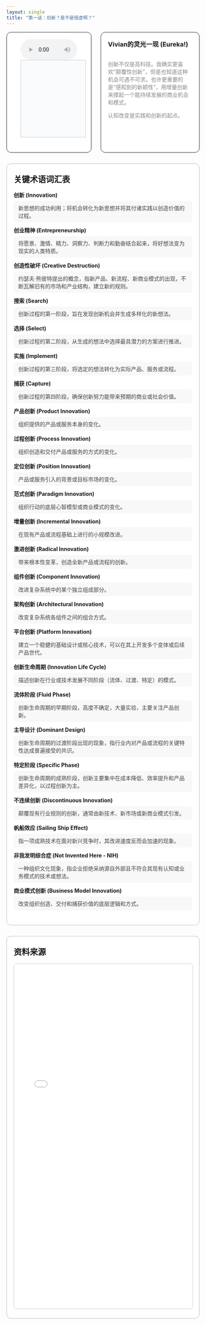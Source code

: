 ```yaml
---
layout: single
title: "第一话：创新？是不是很虚啊？"
---
```


<!-- 上方：音频+字幕 | Vivian 的灵光一现 -->
<div style="display: flex; gap: 24px; margin-bottom: 2em; align-items: stretch; max-height: 340px; min-height: 240px; max-width: 1000 px">
  <!-- 左上：音频+字幕 -->
  <div style="flex: 2 1 0; display: flex; flex-direction: column; justify-content: flex-start; border: 1px solid #222; border-radius: 12px; padding: 18px 36px; background: #fff;">
    <audio id="audio-ep1" controls style="width: 100%; max-width: 700px;">
      <source src="/class/assets/podcasts/innovation_ep1.wav" type="audio/wav">
      您的浏览器不支持 audio 元素。
    </audio>
    <div id="lrc-container-ep1" style="width: 100%; max-width: 700px; max-height: 240px; min-height: 180px; overflow-y: auto; border: 1px solid #ccc; padding: 10px; background: #fafbfc; margin-bottom: 1.5em;">
      <ul id="lrc-list-ep1" style="margin:0; padding:0;"></ul>
    </div>
  </div>
  <!-- 右上：Vivian 的灵光一现 -->
  <div style="flex: 1 1 0; border: 1px solid #222; border-radius: 12px; padding: 18px; background: #fff; min-width: 220px; max-height: 340px; display: flex; flex-direction: column;">
    <h3 style="margin-top:0;">Vivian的灵光一现 (Eureka!)</h3>
    <div style="flex:1; height: 100%; overflow-y: auto; min-height: 120px; color: #888;">
      <p> 创新不仅是高科技。我确实更喜欢“颠覆性创新”，但是也知道这种机会可遇不可求。也许更重要的是“感知到的新颖性”，用增量创新来撑起一个能持续发展的商业机会和模式。</p> 
      <p>认知改变是实践和创新的起点。</p>
    </div>
  </div>
</div>

<!-- 下方：关键术语表 | 资料来源 -->
<div style="margin-bottom:2em; border:1.5px solid #bbb; border-radius:12px; background:#fff; padding:24px 18px; max-width:1000px;">
  <h2 style="margin-top:0;">关键术语词汇表</h2>
  <ul style="list-style:none; padding:0; margin-top:1em;">
    <li style="margin-bottom:10px;">
      <div style="font-weight:bold;">创新 (Innovation)</div>
      <div style="margin-top:6px; color:#444; background:#f8f8f8; border-radius:6px; padding:8px 12px;">
        新思想的成功利用；将机会转化为新思想并将其付诸实践以创造价值的过程。
      </div>
    </li>
    <li style="margin-bottom:10px;">
      <div style="font-weight:bold;">创业精神 (Entrepreneurship)</div>
      <div style="margin-top:6px; color:#444; background:#f8f8f8; border-radius:6px; padding:8px 12px;">
        将愿景、激情、精力、洞察力、判断力和勤奋结合起来，将好想法变为现实的人类特质。
      </div>
    </li>
    <li style="margin-bottom:10px;">
      <div style="font-weight:bold;">创造性破坏 (Creative Destruction)</div>
      <div style="margin-top:6px; color:#444; background:#f8f8f8; border-radius:6px; padding:8px 12px;">
        约瑟夫·熊彼特提出的概念，指新产品、新流程、新商业模式的出现，不断瓦解旧有的市场和产业结构，建立新的规则。
      </div>
    </li>
    <li style="margin-bottom:10px;">
      <div style="font-weight:bold;">搜索 (Search)</div>
      <div style="margin-top:6px; color:#444; background:#f8f8f8; border-radius:6px; padding:8px 12px;">
        创新过程的第一阶段，旨在发现创新机会并生成多样化的新想法。
      </div>
    </li>
    <li style="margin-bottom:10px;">
      <div style="font-weight:bold;">选择 (Select)</div>
      <div style="margin-top:6px; color:#444; background:#f8f8f8; border-radius:6px; padding:8px 12px;">
        创新过程的第二阶段，从生成的想法中选择最具潜力的方案进行推进。
      </div>
    </li>
    <li style="margin-bottom:10px;">
      <div style="font-weight:bold;">实施 (Implement)</div>
      <div style="margin-top:6px; color:#444; background:#f8f8f8; border-radius:6px; padding:8px 12px;">
        创新过程的第三阶段，将选定的想法转化为实际产品、服务或流程。
      </div>
    </li>
    <li style="margin-bottom:10px;">
      <div style="font-weight:bold;">捕获 (Capture)</div>
      <div style="margin-top:6px; color:#444; background:#f8f8f8; border-radius:6px; padding:8px 12px;">
        创新过程的第四阶段，确保创新努力能带来预期的商业或社会价值。
      </div>
    </li>
    <li style="margin-bottom:10px;">
      <div style="font-weight:bold;">产品创新 (Product Innovation)</div>
      <div style="margin-top:6px; color:#444; background:#f8f8f8; border-radius:6px; padding:8px 12px;">
        组织提供的产品或服务本身的变化。
      </div>
    </li>
    <li style="margin-bottom:10px;">
      <div style="font-weight:bold;">过程创新 (Process Innovation)</div>
      <div style="margin-top:6px; color:#444; background:#f8f8f8; border-radius:6px; padding:8px 12px;">
        组织创造和交付产品或服务的方式的变化。
      </div>
    </li>
    <li style="margin-bottom:10px;">
      <div style="font-weight:bold;">定位创新 (Position Innovation)</div>
      <div style="margin-top:6px; color:#444; background:#f8f8f8; border-radius:6px; padding:8px 12px;">
        产品或服务引入的背景或目标市场的变化。
      </div>
    </li>
    <li style="margin-bottom:10px;">
      <div style="font-weight:bold;">范式创新 (Paradigm Innovation)</div>
      <div style="margin-top:6px; color:#444; background:#f8f8f8; border-radius:6px; padding:8px 12px;">
        组织行动的底层心智模型或商业模式的变化。
      </div>
    </li>
    <li style="margin-bottom:10px;">
      <div style="font-weight:bold;">增量创新 (Incremental Innovation)</div>
      <div style="margin-top:6px; color:#444; background:#f8f8f8; border-radius:6px; padding:8px 12px;">
        在现有产品或流程基础上进行的小规模改进。
      </div>
    </li>
    <li style="margin-bottom:10px;">
      <div style="font-weight:bold;">激进创新 (Radical Innovation)</div>
      <div style="margin-top:6px; color:#444; background:#f8f8f8; border-radius:6px; padding:8px 12px;">
        带来根本性变革，创造全新产品或流程的创新。
      </div>
    </li>
    <li style="margin-bottom:10px;">
      <div style="font-weight:bold;">组件创新 (Component Innovation)</div>
      <div style="margin-top:6px; color:#444; background:#f8f8f8; border-radius:6px; padding:8px 12px;">
        改进复杂系统中的某个独立组成部分。
      </div>
    </li>
    <li style="margin-bottom:10px;">
      <div style="font-weight:bold;">架构创新 (Architectural Innovation)</div>
      <div style="margin-top:6px; color:#444; background:#f8f8f8; border-radius:6px; padding:8px 12px;">
        改变复杂系统各组件之间的组合方式。
      </div>
    </li>
    <li style="margin-bottom:10px;">
      <div style="font-weight:bold;">平台创新 (Platform Innovation)</div>
      <div style="margin-top:6px; color:#444; background:#f8f8f8; border-radius:6px; padding:8px 12px;">
        建立一个稳健的基础设计或核心技术，可以在其上开发多个变体或后续产品世代。
      </div>
    </li>
    <li style="margin-bottom:10px;">
      <div style="font-weight:bold;">创新生命周期 (Innovation Life Cycle)</div>
      <div style="margin-top:6px; color:#444; background:#f8f8f8; border-radius:6px; padding:8px 12px;">
        描述创新在行业或技术发展不同阶段（流体、过渡、特定）的模式。
      </div>
    </li>
    <li style="margin-bottom:10px;">
      <div style="font-weight:bold;">流体阶段 (Fluid Phase)</div>
      <div style="margin-top:6px; color:#444; background:#f8f8f8; border-radius:6px; padding:8px 12px;">
        创新生命周期的早期阶段，高度不确定，大量实验，主要关注产品创新。
      </div>
    </li>
    <li style="margin-bottom:10px;">
      <div style="font-weight:bold;">主导设计 (Dominant Design)</div>
      <div style="margin-top:6px; color:#444; background:#f8f8f8; border-radius:6px; padding:8px 12px;">
        创新生命周期的过渡阶段出现的现象，指行业内对产品或流程的关键特性达成普遍接受的共识。
      </div>
    </li>
    <li style="margin-bottom:10px;">
      <div style="font-weight:bold;">特定阶段 (Specific Phase)</div>
      <div style="margin-top:6px; color:#444; background:#f8f8f8; border-radius:6px; padding:8px 12px;">
        创新生命周期的成熟阶段，创新主要集中在成本降低、效率提升和产品差异化，以过程创新为主。
      </div>
    </li>
    <li style="margin-bottom:10px;">
      <div style="font-weight:bold;">不连续创新 (Discontinuous Innovation)</div>
      <div style="margin-top:6px; color:#444; background:#f8f8f8; border-radius:6px; padding:8px 12px;">
        颠覆现有行业规则的创新，通常由新技术、新市场或新商业模式引发。
      </div>
    </li>
    <li style="margin-bottom:10px;">
      <div style="font-weight:bold;">帆船效应 (Sailing Ship Effect)</div>
      <div style="margin-top:6px; color:#444; background:#f8f8f8; border-radius:6px; padding:8px 12px;">
        指一项成熟技术在面对新兴竞争时，其改进速度反而会加速的现象。
      </div>
    </li>
    <li style="margin-bottom:10px;">
      <div style="font-weight:bold;">非我发明综合症 (Not Invented Here - NIH)</div>
      <div style="margin-top:6px; color:#444; background:#f8f8f8; border-radius:6px; padding:8px 12px;">
        一种组织文化现象，指企业拒绝采纳源自外部且不符合其现有认知或业务模式的技术或想法。
      </div>
    </li>
    <li style="margin-bottom:10px;">
      <div style="font-weight:bold;">商业模式创新 (Business Model Innovation)</div>
      <div style="margin-top:6px; color:#444; background:#f8f8f8; border-radius:6px; padding:8px 12px;">
        改变组织创造、交付和捕获价值的底层逻辑和方式。
      </div>
    </li>
  </ul>
</div>

<!-- 资料来源模块 -->
<div style="margin-bottom: 2em; border: 1.5px solid #bbb; border-radius: 12px; background: #fff; padding: 24px 18px; max-width: 1000px; max-height: 1100px;">
  <h2 style="margin-top: 0;">资料来源</h2>
  <iframe src="/class/assets/podcasts/Chapter 1.pdf" width="100%" height="900px" style="border:1px solid #ccc; border-radius:8px;"></iframe>
</div>

<script>
async function fetchLRC(url) {
  const res = await fetch(url);
  return await res.text();
}
function parseLRC(lrc) {
  const lines = lrc.split('\n');
  const result = [];
  const timeExp = /^(\d{2}):(\d{2})\s+/;
  for (let line of lines) {
    const match = timeExp.exec(line);
    if (match) {
      const min = parseInt(match[1]);
      const sec = parseInt(match[2]);
      const time = min * 60 + sec;
      const text = line.replace(timeExp, '').trim();
      result.push({ time, text });
    }
  }
  return result;
}
function renderLRC(lrcArr) {
  const ul = document.getElementById('lrc-list-ep1');
  ul.innerHTML = '';
  lrcArr.forEach((item, idx) => {
    const li = document.createElement('li');
    li.textContent = item.text;
    li.setAttribute('data-idx', idx);
    li.style.listStyle = 'none';
    ul.appendChild(li);
  });
}
function syncLRC(audio, lrcArr) {
  const ul = document.getElementById('lrc-list-ep1');
  audio.addEventListener('timeupdate', () => {
    const currentTime = audio.currentTime;
    let idx = 0;
    for (let i = 0; i < lrcArr.length; i++) {
      if (currentTime >= lrcArr[i].time) idx = i;
      else break;
    }
    ul.querySelectorAll('li').forEach(li => li.classList.remove('active'));
    const activeLi = ul.querySelector(`li[data-idx=\"${idx}\"]`);
    if (activeLi) {
      activeLi.classList.add('active');
      activeLi.scrollIntoView({ behavior: 'smooth', block: 'center' });
    }
  });
}
(async function() {
  const lrcText = await fetchLRC('/class/assets/podcasts/innovation_ep1.txt');
  const lrcArr = parseLRC(lrcText);
  renderLRC(lrcArr);
  const audio = document.getElementById('audio-ep1');
  syncLRC(audio, lrcArr);
})();

function setAudioSpeed(rate) {
  var audio = document.getElementById('audio-ep1');
  audio.playbackRate = rate;
}
</script>
<style>
#lrc-list-ep1 li.active {
  color: #fff;
  background: #0078d7;
  font-weight: bold;
}
#lrc-list-ep1 li {
  padding: 2px 0;
  transition: background 0.2s;
  font-size: 1.08em;
  line-height: 1.7;
}
</style>


